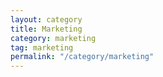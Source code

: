 ```yaml
---
layout: category
title: Marketing
category: marketing
tag: marketing
permalink: "/category/marketing"
---
```

    